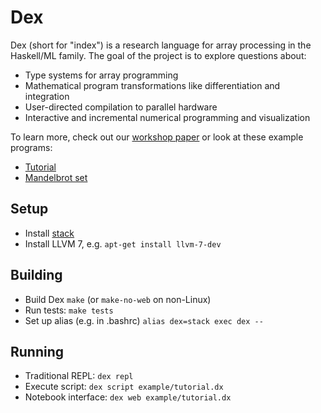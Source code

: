 # Dex

Dex (short for "index") is a research language for array processing in the
Haskell/ML family. The goal of the project is to explore questions about:

  * Type systems for array programming
  * Mathematical program transformations like differentiation and integration
  * User-directed compilation to parallel hardware
  * Interactive and incremental numerical programming and visualization

To learn more, check out our
[workshop paper](https://openreview.net/pdf?id=rJxd7vsWPS)
or look at these example programs:

  * [Tutorial](examples/tutorial.dx)
  * [Mandelbrot set](examples/mandelbrot.dx)

## Setup

  * Install [stack](https://www.haskellstack.org)
  * Install LLVM 7, e.g. `apt-get install llvm-7-dev`

## Building

 * Build Dex `make` (or `make-no-web` on non-Linux)
 * Run tests: `make tests`
 * Set up alias (e.g. in .bashrc) `alias dex=stack exec dex --`

## Running

  * Traditional REPL: `dex repl`
  * Execute script: `dex script example/tutorial.dx`
  * Notebook interface: `dex web example/tutorial.dx`
